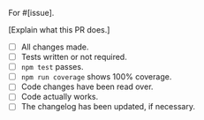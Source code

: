 For #[issue].

[Explain what this PR does.]

- [ ] All changes made.
- [ ] Tests written or not required.
- [ ] `npm test` passes.
- [ ] `npm run coverage` shows 100% coverage.
- [ ] Code changes have been read over.
- [ ] Code actually works.
- [ ] The changelog has been updated, if necessary.
